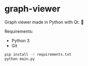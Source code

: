 # graph-viewer
Graph viewer made in Python with Qt. 🐍

Requirements:
- Python 3
- Git

```sh
pip install -r requirements.txt
python main.py
```